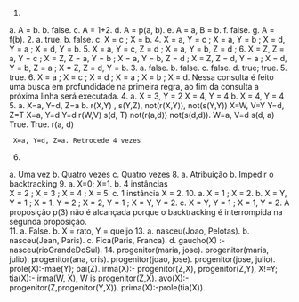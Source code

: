 1. 
  a. A = b.
  b. false.
  c. A = 1+2.
  d. A = p(a, b).
  e. A = a, B = b.
  f. false.
  g. A = f(b).
2. 
  a. true.
  b. false.
  c. X = c ;
		 X = b.
  4. X = a, Y = c ;
		 X = a, Y = b ;
		 X = d, Y = a ;
		 X = d, Y = b.
  5. X = a, Y = c, Z = d ;
		 X = a, Y = b, Z = d ;
  6. X = Z, Z = a, Y = c ;
		 X = Z, Z = a, Y = b ;
		 X = a, Y = b, Z = d ;
		 X = Z, Z = d, Y = a ;
	 	 X = d, Y = b, Z = a ;
 		 X = Z, Z = d, Y = b.
3. 
  a. false.
  b. false.
  c. false.
  d. true;
  	 true.
  5. true.
  6. X = a ;
		 X = c ;
		 X = d ;
  	 X = a ;
		 X = b ;
		 X = d.
     Nessa consulta é feito uma busca em profundidade na primeira regra, ao fim da consulta a  			 próxima linha será executada.
4. 
  a. X = 3, Y = 2
     X = 4, Y = 4
  b. X = 4, Y = 4
5. 
  a. X=a, Y=d, Z=a
  b. r(X,Y) ,		s(Y,Z),			not(r(X,Y)), not(s(Y,Y))
  		X=W, V=Y		Y=d, Z=T 		X=a, Y=d			Y=d
  		r(W,V)  		s(d, T)			not(r(a,d))		not(s(d,d)).
  			W=a, V=d		s(d, a)			True.					True.
  			r(a, d)	
  	
  	 X=a, Y=d, Z=a. Retrocede 4 vezes
6. 
  a. Uma vez
  b. Quatro vezes
  c. Quatro vezes
8. 
  a. Atribuição
  b. Impedir o backtracking
9. 
  a. X=0;
  	 X=1.
  b. 4 instâncias  
     X = 2 ;
		 X = 3 ;
		 X = 4 ;
		 X = 5.
  c. 1 instância
  	 X = 2.
10. 
  a. X = 1 ; 
		 X = 2.
  b. X = Y, Y = 1 ;
		 X = 1, Y = 2 ;
		 X = 2, Y = 1 ;
		 X = Y, Y = 2.
  c. X = Y, Y = 1 ;
		 X = 1, Y = 2. 
	A proposição p(3) não é alcançada porque o backtracking é
interrompida na segunda proposição.  
11. 
  a. False.
  b. X = rato, Y = queijo
13. 
  a. nasceu(Joao, Pelotas).
  b. nasceu(Jean, Paris).
  c. Fica(Paris, Franca).
  d. gaucho(X) :- nasceu(rioGrandeDoSul).
14. 
  progenitor(maria, jose).
  progenitor(maria, julio).
  progenitor(ana, cris).
  progenitor(joao, jose).
  progenitor(jose, julio).
  prole(X):-mae(Y); pai(Z).
  irma(X):- progenitor(Z,X), progenitor(Z,Y), X!=Y;
  tia(X):- irma(W, X), W is progenitor(Z,X).
  avo(X):- progenitor(Z,progenitor(Y,X)).
  prima(X):-prole(tia(X)).

  					
